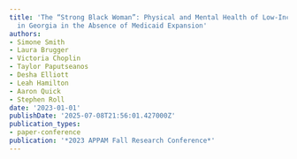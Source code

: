 ```yaml
---
title: 'The “Strong Black Woman”: Physical and Mental Health of Low-Income Black Women
  in Georgia in the Absence of Medicaid Expansion'
authors:
- Simone Smith
- Laura Brugger
- Victoria Choplin
- Taylor Paputseanos
- Desha Elliott
- Leah Hamilton
- Aaron Quick
- Stephen Roll
date: '2023-01-01'
publishDate: '2025-07-08T21:56:01.427000Z'
publication_types:
- paper-conference
publication: '*2023 APPAM Fall Research Conference*'
---
```

